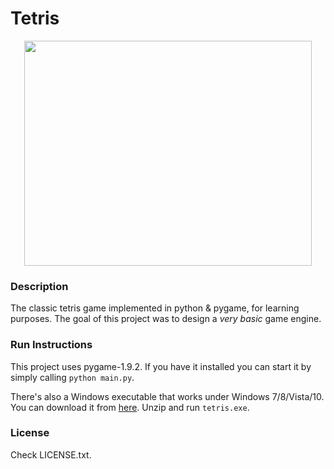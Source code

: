 # Tetris

<p align="center">
  <img width="460" height="360" src="demo.gif">
</p>

### Description

The classic tetris game implemented in python & pygame, for learning purposes. The goal of this project was to design a *very basic* game engine.


### Run Instructions
This project uses pygame-1.9.2. If you have it installed you can start it by simply calling `python main.py`.  

There's also a Windows executable that works under Windows 7/8/Vista/10. You can download it from [here](https://github.com/orangeblock/tetris/raw/master/exe/tetris-1.0.rar). Unzip and run `tetris.exe`.

### License
Check LICENSE.txt.
